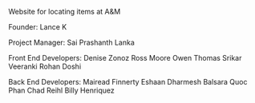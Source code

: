 Website for locating items at A&amp;M

Founder: 
Lance K

Project Manager: 
Sai Prashanth Lanka

Front End Developers:
Denise Zonoz
Ross Moore
Owen Thomas
Srikar Veeranki
Rohan Doshi

Back End Developers:
Mairead Finnerty
Eshaan Dharmesh Balsara
Quoc Phan
Chad Reihl
Billy Henriquez